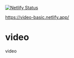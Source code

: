 [![Netlify Status](https://api.netlify.com/api/v1/badges/b0b4a584-4074-490e-9c5e-a5e07613e644/deploy-status)](https://app.netlify.com/sites/video-basic/deploys)

https://video-basic.netlify.app/

# video
video
